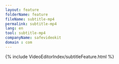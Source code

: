 ```yaml
---
layout: feature
folderName: feature
fileName: subtitle-mp4
permalink: subtitle-mp4
lang: en
tool: subtitle-mp4
companyName: safevideokit
domain : com
---
```


{% include VideoEditorIndex/subtitleFeature.html %}

   